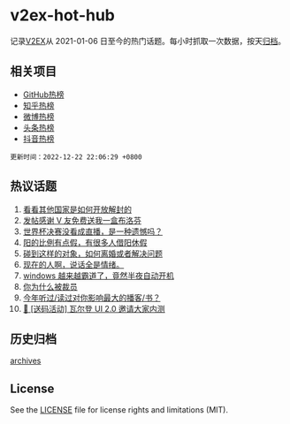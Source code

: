 # v2ex-hot-hub

 记录[V2EX](https://www.v2ex.com/)从 2021-01-06 日至今的热门话题。每小时抓取一次数据，按天[归档](archives)。
 
 ## 相关项目

- [GitHub热榜](https://github.com/lonnyzhang423/github-hot-hub)
- [知乎热榜](https://github.com/lonnyzhang423/zhihu-hot-hub)
- [微博热榜](https://github.com/lonnyzhang423/weibo-hot-hub)
- [头条热榜](https://github.com/lonnyzhang423/toutiao-hot-hub)
- [抖音热榜](https://github.com/lonnyzhang423/douyin-hot-hub)


 `更新时间：2022-12-22 22:06:29 +0800`

## 热议话题

1. [看看其他国家是如何开放解封的](https://www.v2ex.com/t/904028)
1. [发帖感谢 V 友免费送我一盒布洛芬](https://www.v2ex.com/t/904082)
1. [世界杯决赛没看成直播，是一种遗憾吗？](https://www.v2ex.com/t/904053)
1. [阳的比例有点假，有很多人借阳休假](https://www.v2ex.com/t/904124)
1. [碰到这样的对象，如何离婚或者解决问题](https://www.v2ex.com/t/904157)
1. [现在的人啊，说话全是情绪。](https://www.v2ex.com/t/904130)
1. [windows 越来越霸道了，竟然半夜自动开机](https://www.v2ex.com/t/904068)
1. [你为什么被裁员](https://www.v2ex.com/t/904066)
1. [今年听过/读过对你影响最大的播客/书？](https://www.v2ex.com/t/904057)
1. [🎁 [送码活动] 瓦尔登 UI 2.0 邀请大家内测](https://www.v2ex.com/t/904060)

## 历史归档

[archives](archives)

## License

See the [LICENSE](LICENSE) file for license rights and limitations (MIT).
